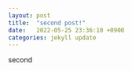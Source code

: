 ```yaml
---
layout: post
title:  "second post!"
date:   2022-05-25 23:36:10 +0900
categories: jekyll update
---
```


 second



[jekyll-docs]: http://jekyllrb.com/docs/home
[jekyll-gh]:   https://github.com/jekyll/jekyll
[jekyll-talk]: https://talk.jekyllrb.com/
